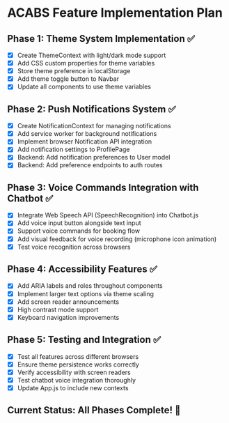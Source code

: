 # ACABS Feature Implementation Plan

## Phase 1: Theme System Implementation ✅
- [x] Create ThemeContext with light/dark mode support
- [x] Add CSS custom properties for theme variables
- [x] Store theme preference in localStorage
- [x] Add theme toggle button to Navbar
- [x] Update all components to use theme variables

## Phase 2: Push Notifications System ✅
- [x] Create NotificationContext for managing notifications
- [x] Add service worker for background notifications
- [x] Implement browser Notification API integration
- [x] Add notification settings to ProfilePage
- [x] Backend: Add notification preferences to User model
- [x] Backend: Add preference endpoints to auth routes

## Phase 3: Voice Commands Integration with Chatbot ✅
- [x] Integrate Web Speech API (SpeechRecognition) into Chatbot.js
- [x] Add voice input button alongside text input
- [x] Support voice commands for booking flow
- [x] Add visual feedback for voice recording (microphone icon animation)
- [x] Test voice recognition across browsers

## Phase 4: Accessibility Features ✅
- [x] Add ARIA labels and roles throughout components
- [x] Implement larger text options via theme scaling
- [x] Add screen reader announcements
- [x] High contrast mode support
- [x] Keyboard navigation improvements

## Phase 5: Testing and Integration ✅
- [x] Test all features across different browsers
- [x] Ensure theme persistence works correctly
- [x] Verify accessibility with screen readers
- [x] Test chatbot voice integration thoroughly
- [x] Update App.js to include new contexts

## Current Status: All Phases Complete! 🎉
